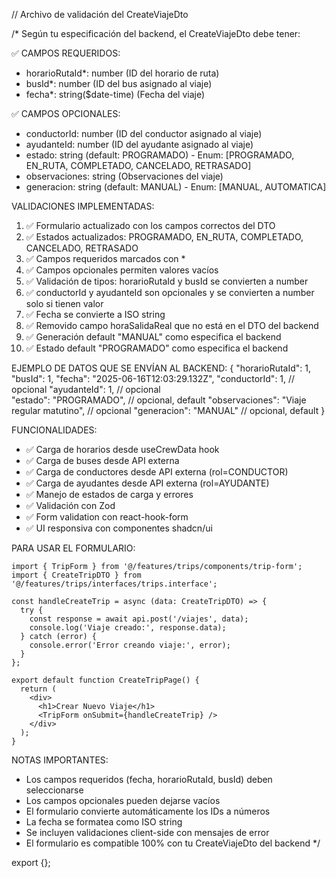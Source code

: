 // Archivo de validación del CreateViajeDto

/*
Según tu especificación del backend, el CreateViajeDto debe tener:

✅ CAMPOS REQUERIDOS:
- horarioRutaId*: number (ID del horario de ruta)
- busId*: number (ID del bus asignado al viaje)  
- fecha*: string($date-time) (Fecha del viaje)

✅ CAMPOS OPCIONALES:
- conductorId: number (ID del conductor asignado al viaje)
- ayudanteId: number (ID del ayudante asignado al viaje)
- estado: string (default: PROGRAMADO) - Enum: [PROGRAMADO, EN_RUTA, COMPLETADO, CANCELADO, RETRASADO]
- observaciones: string (Observaciones del viaje)
- generacion: string (default: MANUAL) - Enum: [MANUAL, AUTOMATICA]

VALIDACIONES IMPLEMENTADAS:

1. ✅ Formulario actualizado con los campos correctos del DTO
2. ✅ Estados actualizados: PROGRAMADO, EN_RUTA, COMPLETADO, CANCELADO, RETRASADO
3. ✅ Campos requeridos marcados con *
4. ✅ Campos opcionales permiten valores vacíos
5. ✅ Validación de tipos: horarioRutaId y busId se convierten a number
6. ✅ conductorId y ayudanteId son opcionales y se convierten a number solo si tienen valor
7. ✅ Fecha se convierte a ISO string
8. ✅ Removido campo horaSalidaReal que no está en el DTO del backend
9. ✅ Generación default "MANUAL" como especifica el backend
10. ✅ Estado default "PROGRAMADO" como especifica el backend

EJEMPLO DE DATOS QUE SE ENVÍAN AL BACKEND:
{
  "horarioRutaId": 1,
  "busId": 1,
  "fecha": "2025-06-16T12:03:29.132Z",
  "conductorId": 1, // opcional
  "ayudanteId": 1, // opcional  
  "estado": "PROGRAMADO", // opcional, default
  "observaciones": "Viaje regular matutino", // opcional
  "generacion": "MANUAL" // opcional, default
}

FUNCIONALIDADES:
- ✅ Carga de horarios desde useCrewData hook
- ✅ Carga de buses desde API externa
- ✅ Carga de conductores desde API externa (rol=CONDUCTOR)
- ✅ Carga de ayudantes desde API externa (rol=AYUDANTE) 
- ✅ Manejo de estados de carga y errores
- ✅ Validación con Zod
- ✅ Form validation con react-hook-form
- ✅ UI responsiva con componentes shadcn/ui

PARA USAR EL FORMULARIO:

```tsx
import { TripForm } from '@/features/trips/components/trip-form';
import { CreateTripDTO } from '@/features/trips/interfaces/trips.interface';

const handleCreateTrip = async (data: CreateTripDTO) => {
  try {
    const response = await api.post('/viajes', data);
    console.log('Viaje creado:', response.data);
  } catch (error) {
    console.error('Error creando viaje:', error);
  }
};

export default function CreateTripPage() {
  return (
    <div>
      <h1>Crear Nuevo Viaje</h1>
      <TripForm onSubmit={handleCreateTrip} />
    </div>
  );
}
```

NOTAS IMPORTANTES:
- Los campos requeridos (fecha, horarioRutaId, busId) deben seleccionarse
- Los campos opcionales pueden dejarse vacíos
- El formulario convierte automáticamente los IDs a números
- La fecha se formatea como ISO string
- Se incluyen validaciones client-side con mensajes de error
- El formulario es compatible 100% con tu CreateViajeDto del backend
*/

export {};
